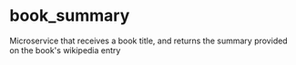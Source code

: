 # book_summary
Microservice that receives a book title, and returns the summary provided on the book's wikipedia entry
